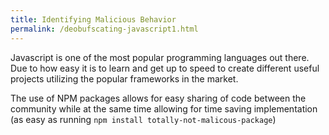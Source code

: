 ```yaml
---
title: Identifying Malicious Behavior
permalink: /deobufscating-javascript1.html
---
```

Javascript is one of the most popular programming languages out there. Due to how easy it is to learn and get up to speed to create different useful projects utilizing the popular frameworks in the market.

The use of NPM packages allows for easy sharing of code between the community while at the same time allowing for time saving implementation (as easy as running `npm install totally-not-malicous-package`)
